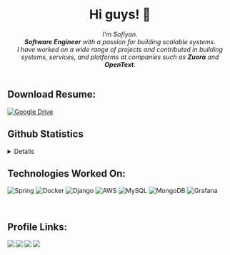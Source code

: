 <h1 align="center">Hi guys! 👋</h1>
<p align="center">
  <i>
        I'm Sofiyan.<br>
        <b>Software Engineer</b> with a passion for building scalable systems.<br>
        I have worked on a wide range of projects and contributed in building systems, services, and platforms at companies such as <b>Zuora</b> and <b>OpenText</b>.<br>
    </i><br>

## Download Resume:
[![Google Drive](https://img.shields.io/badge/Google%20Drive-4285F4?style=for-the-badge&logo=googledrive&logoColor=white)](https://drive.google.com/file/d/1j06uCQKqlcHwoqp3pVO-zSXIzzczJoyZ/view?usp=sharing)
</br>

## Github Statistics
<details>
<p align="center">
  <a href="https://github.com/sufiyan0211">
    <img src="http://github-profile-summary-cards.vercel.app/api/cards/profile-details?username=sufiyan0211&theme=transparent" />
  </a>
  <a href="https://github.com/sufiyan0211">
    <img src="https://github-readme-streak-stats.herokuapp.com/?user=sufiyan0211&hide_border=true&card_width=338&theme=transparent" />
  </a>
  <a href="https://github.com/sufiyan0211">
    <img src="http://github-profile-summary-cards.vercel.app/api/cards/stats?username=sufiyan0211&theme=transparent" />
  </a>
  <a href="https://github.com/sufiyan0211">
    <img src="https://github-readme-stats.vercel.app/api/top-langs/?username=sufiyan0211&langs_count=10&exclude_repo=&hide=jupyter%20notebook,vim%20script,cmake,makefile,batchfile,emacs%20lisp,css,html&layout=default&card_width=699&hide_border=true&theme=transparent" />
  </a>
</p>
</details>


## Technologies Worked On:
![Spring](https://img.shields.io/badge/spring-%236DB33F.svg?style=for-the-badge&logo=spring&logoColor=white)
![Docker](https://img.shields.io/badge/docker-%230db7ed.svg?style=for-the-badge&logo=docker&logoColor=white)
![Django](https://img.shields.io/badge/django-%23092E20.svg?style=for-the-badge&logo=django&logoColor=white)
![AWS](https://img.shields.io/badge/AWS-%23FF9900.svg?style=for-the-badge&logo=amazon-aws&logoColor=white)
![MySQL](https://img.shields.io/badge/mysql-%2300f.svg?style=for-the-badge&logo=mysql&logoColor=white)
![MongoDB](https://img.shields.io/badge/MongoDB-%234ea94b.svg?style=for-the-badge&logo=mongodb&logoColor=white)
![Grafana](https://img.shields.io/badge/grafana-%23F46800.svg?style=for-the-badge&logo=grafana&logoColor=white)

</br>


## Profile Links:
<a href="https://www.linkedin.com/in/mohammed-abdul-sofiyan-550049165/" target="_blank"> <img align="left" src="https://img.shields.io/badge/linkedin-%230077B5.svg?style=for-the-badge&logo=linkedin&logoColor=white"> </a>


<a href="https://auth.geeksforgeeks.org/user/sufiyan0211/practice" target="_blank"> <img align="left" src="https://img.shields.io/badge/GeeksforGeeks-gray?style=for-the-badge&logo=geeksforgeeks&logoColor=35914c"> </a>

<a href="https://leetcode.com/sufiyan0211/" target="_blank"> <img align="left" src="https://img.shields.io/badge/LeetCode-000000?style=for-the-badge&logo=LeetCode&logoColor=#d16c06"> </a>

<a href="https://www.sufiyandev.com/" target="_blank"> <img align="left" src="https://img.shields.io/badge/Portfolio-%23000000.svg?style=for-the-badge&logo=firefox&logoColor=#FF7139"> </a>

